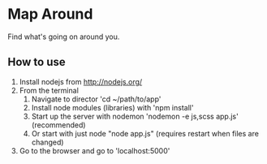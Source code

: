 # Map Around

Find what's going on around you.

## How to use

1. Install nodejs from http://nodejs.org/
2. From the terminal
    1. Navigate to director 'cd ~/path/to/app'
    2. Install node modules (libraries) with 'npm install'
    3. Start up the server with nodemon 'nodemon -e js,scss app.js' (recommended)
    4. Or start with just node "node app.js" (requires restart when files are changed)
3. Go to the browser and go to 'localhost:5000'
